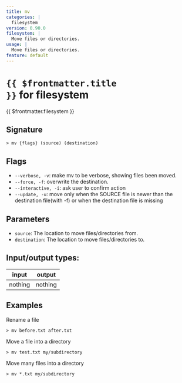 ```yaml
---
title: mv
categories: |
  filesystem
version: 0.90.0
filesystem: |
  Move files or directories.
usage: |
  Move files or directories.
feature: default
---
```


<!-- This file is automatically generated. Please edit the command in https://github.com/nushell/nushell instead. -->

# <code>{{ $frontmatter.title }}</code> for filesystem

<div class='command-title'>{{ $frontmatter.filesystem }}</div>

## Signature

`> mv {flags} (source) (destination)`

## Flags

- `--verbose, -v`: make mv to be verbose, showing files been moved.
- `--force, -f`: overwrite the destination.
- `--interactive, -i`: ask user to confirm action
- `--update, -u`: move only when the SOURCE file is newer than the destination file(with -f) or when the destination file is missing

## Parameters

- `source`: The location to move files/directories from.
- `destination`: The location to move files/directories to.

## Input/output types:

| input   | output  |
| ------- | ------- |
| nothing | nothing |

## Examples

Rename a file

```nu
> mv before.txt after.txt

```

Move a file into a directory

```nu
> mv test.txt my/subdirectory

```

Move many files into a directory

```nu
> mv *.txt my/subdirectory

```
